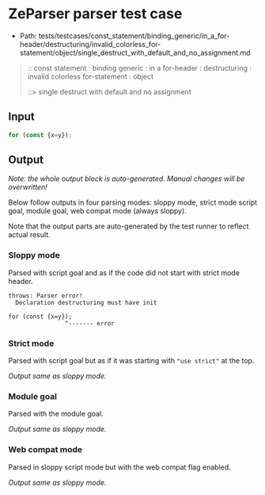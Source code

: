 # ZeParser parser test case

- Path: tests/testcases/const_statement/binding_generic/in_a_for-header/destructuring/invalid_colorless_for-statement/object/single_destruct_with_default_and_no_assignment.md

> :: const statement : binding generic : in a for-header : destructuring : invalid colorless for-statement : object
>
> ::> single destruct with default and no assignment

## Input

`````js
for (const {x=y});
`````

## Output

_Note: the whole output block is auto-generated. Manual changes will be overwritten!_

Below follow outputs in four parsing modes: sloppy mode, strict mode script goal, module goal, web compat mode (always sloppy).

Note that the output parts are auto-generated by the test runner to reflect actual result.

### Sloppy mode

Parsed with script goal and as if the code did not start with strict mode header.

`````
throws: Parser error!
  Declaration destructuring must have init

for (const {x=y});
                ^------- error
`````

### Strict mode

Parsed with script goal but as if it was starting with `"use strict"` at the top.

_Output same as sloppy mode._

### Module goal

Parsed with the module goal.

_Output same as sloppy mode._

### Web compat mode

Parsed in sloppy script mode but with the web compat flag enabled.

_Output same as sloppy mode._
